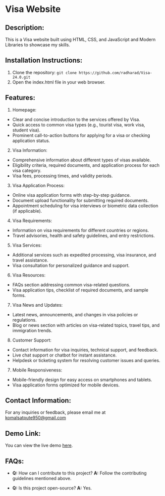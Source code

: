 # Visa Website

## Description:
This is a Visa website built using HTML, CSS, and JavaScript and Modern Libraries to showcase my skills.

## Installation Instructions:
1. Clone the repository: `git clone https://github.com/radharad/Visa-24.0.git `
2. Open the index.html file in your web browser.

## Features:
1. Homepage:
  - Clear and concise introduction to the services offered by Visa.
  - Quick access to common visa types (e.g., tourist visa, work visa, student visa).
  - Prominent call-to-action buttons for applying for a visa or checking application status.
2. Visa Information:
  - Comprehensive information about different types of visas available.
  - Eligibility criteria, required documents, and application process for each visa category.
  - Visa fees, processing times, and validity periods.
3. Visa Application Process:
  - Online visa application forms with step-by-step guidance.
  - Document upload functionality for submitting required documents.
  - Appointment scheduling for visa interviews or biometric data collection (if applicable).
4. Visa Requirements:
  - Information on visa requirements for different countries or regions.
  - Travel advisories, health and safety guidelines, and entry restrictions.
5. Visa Services:
  - Additional services such as expedited processing, visa insurance, and travel assistance.
  - Visa consultation for personalized guidance and support.
6. Visa Resources:
  - FAQs section addressing common visa-related questions.
  - Visa application tips, checklist of required documents, and sample forms.
7. Visa News and Updates:
  - Latest news, announcements, and changes in visa policies or regulations.
  - Blog or news section with articles on visa-related topics, travel tips, and immigration trends.
8. Customer Support:
  - Contact information for visa inquiries, technical support, and feedback.
  - Live chat support or chatbot for instant assistance.
  - Helpdesk or ticketing system for resolving customer issues and queries.
7. Mobile Responsiveness:
  - Mobile-friendly design for easy access on smartphones and tablets.
  - Visa application forms optimized for mobile devices.

## Contact Information:
For any inquiries or feedback, please email me at komalsatpute950@gmail.com

## Demo Link:
You can view the live demo [here](https://eloquent-fenglisu-f9803c.netlify.app).

## FAQs:
- **Q:** How can I contribute to this project?
  **A:** Follow the contributing guidelines mentioned above.

- **Q:** Is this project open-source?
  **A:** Yes.
